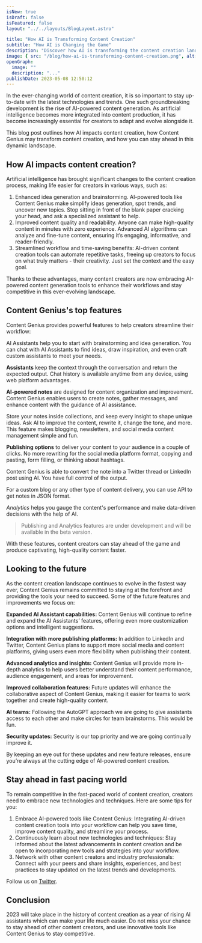 ```yaml
---
isNew: true
isDraft: false
isFeatured: false
layout: "../../layouts/BlogLayout.astro"

title: "How AI is Transforming Content Creation"
subtitle: "How AI is Changing the Game"
description: "Discover how AI is transforming the content creation landscape and how to stay competitive by embracing AI-powered tools."
image: { src: "/blog/how-ai-is-transforming-content-creation.png", alt: "Content Genius preview" }
openGraph:
  image: ""
  description: "..."
publishDate: 2023-05-08 12:50:12
---
```


In the ever-changing world of content creation, it is so important to stay up-to-date with the latest technologies and trends. One such groundbreaking development is the rise of AI-powered content generation. As artificial intelligence becomes more integrated into content production, it has become increasingly essential for creators to adapt and evolve alongside it.

This blog post outlines how AI impacts content creation, how Content Genius may transform content creation, and how you can stay ahead in this dynamic landscape.

## How AI impacts content creation?

Artificial intelligence has brought significant changes to the content creation process, making life easier for creators in various ways, such as:

1. Enhanced idea generation and brainstorming. AI-powered tools like Content Genius make simplify ideas generation, spot trends, and uncover new topics. Stop sitting in front of the blank paper cracking your head, and ask a specialized assistant to help.
2. Improved content quality and readability. Anyone can make high-quality content in minutes with zero experience. Advanced AI algorithms can analyze and fine-tune content, ensuring it’s engaging, informative, and reader-friendly.
3. Streamlined workflow and time-saving benefits: AI-driven content creation tools can automate repetitive tasks, freeing up creators to focus on what truly matters - their creativity. Just set the context and the easy goal.

Thanks to these advantages, many content creators are now embracing AI-powered content generation tools to enhance their workflows and stay competitive in this ever-evolving landscape.

## Content Genius's top features

Content Genius provides powerful features to help creators streamline their workflow:

AI Assistants help you to start with brainstorming and idea generation. You can chat with AI Assistants to find ideas, draw inspiration, and even craft custom assistants to meet your needs.

**Assistants** keep the context through the conversation and return the expected output. Chat history is available anytime from any device, using web platform advantages.

**AI-powered notes** are designed for content organization and improvement. Content Genius enables users to create notes, gather messages, and enhance content with the guidance of AI assistance.

Store your notes inside collections, and keep every insight to shape unique ideas. Ask AI to improve the content, rewrite it, change the tone, and more. This feature makes blogging, newsletters, and social media content management simple and fun.

**Publishing options** to deliver your content to your audience in a couple of clicks. No more rewriting for the social media platform format, copying and pasting, form filling, or thinking about hashtags.

Content Genius is able to convert the note into a Twitter thread or LinkedIn post using AI. You have full control of the output.

For a custom blog or any other type of content delivery, you can use API to get notes in JSON format.

_Analytics_ helps you gauge the content's performance and make data-driven decisions with the help of AI.

> Publishing and Analytics features are under development and will be available in the beta version.

With these features, content creators can stay ahead of the game and produce captivating, high-quality content faster.

## Looking to the future

As the content creation landscape continues to evolve in the fastest way ever, Content Genius remains committed to staying at the forefront and providing the tools your need to succeed. Some of the future features and improvements we focus on:

**Expanded AI Assistant capabilities:** Content Genius will continue to refine and expand the AI Assistants’ features, offering even more customization options and intelligent suggestions.

**Integration with more publishing platforms:** In addition to LinkedIn and Twitter, Content Genius plans to support more social media and content platforms, giving users even more flexibility when publishing their content.

**Advanced analytics and insights:** Content Genius will provide more in-depth analytics to help users better understand their content performance, audience engagement, and areas for improvement.

**Improved collaboration features:** Future updates will enhance the collaborative aspect of Content Genius, making it easier for teams to work together and create high-quality content.

**AI teams:** Following the AutoGPT approach we are going to give assistants access to each other and make circles for team brainstorms. This would be fun.

**Security updates:** Security is our top priority and we are going continually improve it.

By keeping an eye out for these updates and new feature releases, ensure you’re always at the cutting edge of AI-powered content creation.

## Stay ahead in fast pacing world

To remain competitive in the fast-paced world of content creation, creators need to embrace new technologies and techniques. Here are some tips for you:

1. Embrace AI-powered tools like Content Genius: Integrating AI-driven content creation tools into your workflow can help you save time, improve content quality, and streamline your process.
2. Continuously learn about new technologies and techniques: Stay informed about the latest advancements in content creation and be open to incorporating new tools and strategies into your workflow.
3. Network with other content creators and industry professionals: Connect with your peers and share insights, experiences, and best practices to stay updated on the latest trends and developments.

Follow us on [Twitter](https://twitter.com/contentgeniusio).

## Conclusion

2023 will take place in the history of content creation as a year of rising AI assistants which can make your life much easier. Do not miss your chance to stay ahead of other content creators, and use innovative tools like Content Genius to stay competitive.
